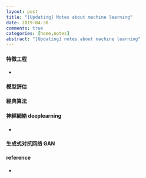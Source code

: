```yaml
---
layout: post
title: "[Updating] Notes about machine learning"
date: 2019-04-30
comments: true
categories: [home,notes]
abstract: "[Updating] notes about machine learning"
---
```


#### 特徵工程 
  * 

#### 模型評估  

#### 經典算法  

#### 神經網絡 deeplearning 
  * 

#### 生成式对抗网络 GAN 



#### reference 
  * 